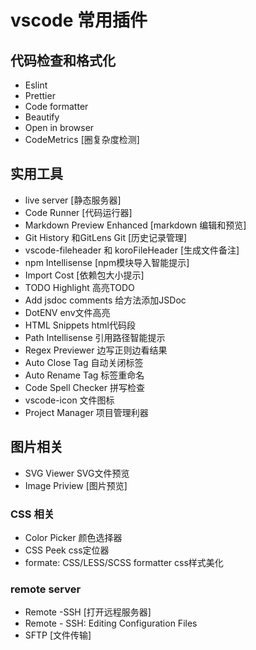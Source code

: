 # vscode 常用插件

## 代码检查和格式化

- Eslint
- Prettier
- Code formatter
- Beautify
- Open in browser
- CodeMetrics [圈复杂度检测]

## 实用工具

- live server [静态服务器]
- Code Runner [代码运行器]
- Markdown Preview Enhanced [markdown 编辑和预览]
- Git History 和GitLens Git [历史记录管理]
- vscode-fileheader 和 koroFileHeader [生成文件备注]
- npm Intellisense [npm模块导入智能提示]
- Import Cost [依赖包大小提示]
- TODO Highlight 高亮TODO
- Add jsdoc comments 给方法添加JSDoc
- DotENV env文件高亮
- HTML Snippets html代码段
- Path Intellisense 引用路径智能提示
- Regex Previewer 边写正则边看结果
- Auto Close Tag 自动关闭标签
- Auto Rename Tag 标签重命名
- Code Spell Checker 拼写检查
- vscode-icon 文件图标
- Project Manager 项目管理利器

## 图片相关

- SVG Viewer SVG文件预览
- Image Priview [图片预览]

### CSS 相关

- Color Picker 颜色选择器
- CSS Peek css定位器
- formate: CSS/LESS/SCSS formatter css样式美化

### remote server

- Remote -SSH [打开远程服务器]
- Remote - SSH: Editing Configuration Files
- SFTP [文件传输]
